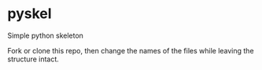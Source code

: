pyskel
======

Simple python skeleton

Fork or clone this repo, then change the names of the files while
leaving the structure intact.
